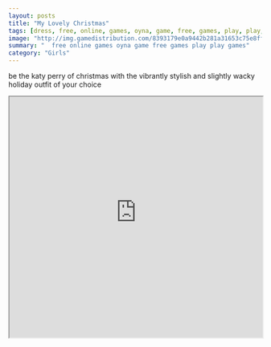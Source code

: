 ```yaml
---
layout: posts
title: "My Lovely Christmas"
tags: [dress, free, online, games, oyna, game, free, games, play, play, games]
image: "http://img.gamedistribution.com/8393179e0a9442b281a31653c75e8ff3.jpg"
summary: "  free online games oyna game free games play play games"
category: "Girls"
---
```


be the katy perry of christmas with the vibrantly stylish and slightly wacky holiday outfit of your choice

<iframe width="100%" height="480px;" src="http://flash.gamedistribution.com?game=8393179e0a9442b281a31653c75e8ff3"></iframe>
